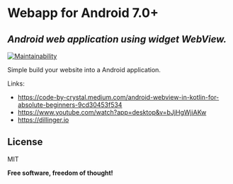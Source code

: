 # Webapp for Android 7.0+
## _Android web application using widget WebView._

[![Maintainability](https://api.codeclimate.com/v1/badges/68b6262dfd482dc7891a/maintainability)](https://codeclimate.com/github/spinopel/webapp-android-webview/maintainability)

Simple build your website into a Android application.

Links:
- https://code-by-crystal.medium.com/android-webview-in-kotlin-for-absolute-beginners-9cd30453f534
- https://www.youtube.com/watch?app=desktop&v=bJjHgWjiAKw
- https://dillinger.io

## License

MIT

**Free software, freedom of thought!**
